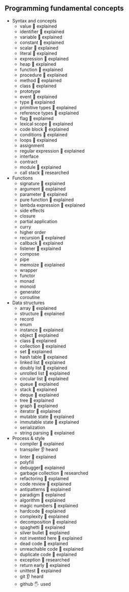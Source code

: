 ## Programming fundamental concepts

- Syntax and concepts
  - value 🙋 explained
  - identifier 🙋 explained
  - variable 🙋 explained
  - constant 🙋 explained
  - scalar 🙋 explained
  - literal 🙋 explained
  - expression 🙋 explained
  - heap 🙋 explained
  - function 🙋 explained
  - procedure 🙋 explained
  - method 🙋 explained
  - class 🙋 explained
  - prototype 
  - event 🙋 explained
  - type 🙋 explained
  - primitive types 🙋 explained
  - reference types 🙋 explained
  - flag 🙋 explained
  - lexical scope 🙋 explained
  - code block 🙋 explained
  - conditions 🙋 explained
  - loops 🙋 explained
  - assignment
  - regular expression 🙋 explained
  - interface 
  - contract 
  - module 🙋 explained
  - call stack 🔬 researched
- Functions
  - signature 🙋 explained
  - argument 🙋 explained
  - parameter 🙋 explained
  - pure function 🙋 explained
  - lambda expression 🙋 explained
  - side effects 
  - closure 
  - partial application 
  - curry 
  - higher order 
  - recursion 🙋 explained
  - callback 🙋 explained
  - listener 🙋 explained
  - compose 
  - pipe 
  - memoize 🙋 explained
  - wrapper 
  - functor 
  - monad 
  - monoid 
  - generator 
  - coroutine 
- Data structures
  - array 🙋 explained
  - structure 🙋 explained
  - record 
  - enum 
  - instance 🙋 explained
  - object 🙋 explained
  - class 🙋 explained
  - collection 🙋 explained
  - set 🙋 explained
  - hash table 🙋 explained
  - linked list 🙋 explained
  - doubly list 🙋 explained
  - unrolled list 🙋 explained
  - circular list 🙋 explained
  - queue 🙋 explained
  - stack 🙋 explained
  - deque 🙋 explained
  - tree 🙋 explained
  - graph 🙋 explained
  - iterator 🙋 explained
  - mutable state 🙋 explained
  - immutable state 🙋 explained
  - serialization 
  - string parsing 🙋 explained
- Process & style
  - compiler 🙋 explained
  - transpiler 👂 heard
  - linter 🙋 explained
  - polyfill
  - debugger🙋 explained
  - garbage collection 🔬 researched
  - refactoring 🙋 explained
  - code review 🙋 explained
  - antipatterns 🙋 explained
  - paradigm 🙋 explained
  - algorithm 🙋 explained
  - magic numbers 🙋 explained
  - hardcode 🙋 explained
  - complexity 🙋 explained
  - decomposition 🙋 explained
  - spaghetti 🙋 explained
  - silver bullet 🙋 explained
  - not invented here 🙋 explained
  - dead code 🙋 explained
  - unreachable code 🙋 explained
  - duplicate code 🙋 explained
  - exception 🔬 researched
  - return early 🙋 explained
  - unittest 🙋 explained
  - git 👂 heard
  - github 🖐️ used